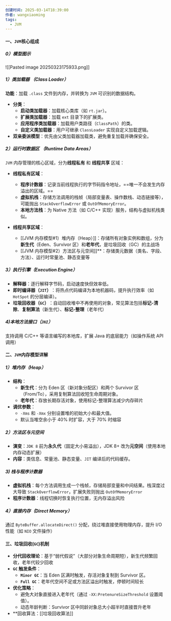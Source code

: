```yaml
---
创建时间: 2025-03-14T18:39:00
作者: wangxiaoming
tags:
  - JVM
---
```


#### 一、`JVM`核心组成
##### 0）模型图示
![[Pasted image 20250323175933.png]]
##### 1）类加载器 （Class Loader）

​**功能**：加载 `.class` 文件到内存，并转换为 `JVM` 可识别的数据结构。
- ​**分类**：
    - ​**启动类加载器**：加载核心类库（如 `rt.jar`）。
    - ​**扩展类加载器**：加载 `ext` 目录下的扩展类。
    - ​**应用程序类加载器**：加载用户类路径（`ClassPath`）的类。
    - ​**自定义类加载器**：用户可继承 `ClassLoader` 实现自定义加载逻辑。
- ​**双亲委派模型**：优先由父类加载器加载类，避免重复加载并确保安全。

##### 2）运行时数据区 （Runtime Data Areas）

`JVM` 内存管理的核心区域，分为 ​**线程私有** 和 ​**线程共享** 区域：

- **线程私有区域**：
    - ​**程序计数器**：记录当前线程执行的字节码指令地址，==唯一不会发生内存溢出的区域。==
    - ​**虚拟机栈**：存储方法调用的栈帧（局部变量表、操作数栈、动态链接等），可能抛出 `StackOverflowError` 或 `OutOfMemoryError`。
    - ​**本地方法栈**：为 Native 方法（如 C/C++ 实现）服务，结构与虚拟机栈类似。

- ​**线程共享区域**：
    - ​[[JVM 内存模型#1）堆内存（Heap）]]：存储所有对象实例和数组，分为 ​**新生代**​（Eden、Survivor 区）和 ​**老年代**，是垃圾回收（GC）的主战场
    - ​[[JVM 内存模型#2）方法区与元空间]]**：存储类元数据（类名、字段、方法）、运行时常量池、静态变量等

##### 3）执行引擎（Execution Engine）

- **解释器**：逐行解释字节码，启动速度快但效率低。
- ​**即时编译器（`JIT`）​**：将热点代码编译为本地机器码，提升执行效率（如 `HotSpot` 的分层编译）。
- ​**垃圾回收器（`GC`）​**：自动回收堆中不再使用的对象，常见算法包括 ​**标记-清除**、**复制算法**​（新生代）、**标记-整理**​（老年代）
##### 4)本地方法接口（`JNI`）
支持调用 C/C++ 等语言编写的本地库，扩展 Java 的底层能力（如操作系统 API 调用）

#### 二、`JVM`内存模型详解

##### 1）堆内存（Heap）
- **结构**：
    - ​**新生代**：分为 Eden 区（新对象分配区）和两个 Survivor 区（From/To），采用复制算法回收短生命周期对象。
    - ​**老年代**：存放长期存活对象，使用标记-整理算法减少内存碎片
- ​**调优参数**：
    - `-Xms` 和 `-Xmx` 分别设置堆的初始大小和最大值。
    - 默认当堆空余小于 40% 时扩容，大于 70% 时缩容
##### 2）方法区与元空间
- **演变**：`JDK 8` 前为 ​**永久代**​（固定大小易溢出），JDK 8+ 改为 ​**元空间**​（使用本地内存动态扩展）
- ​**内容**：类信息、常量池、静态变量、`JIT` 编译后的代码缓存。

##### 3) 栈与程序计数器
- **虚拟机栈**：每个方法调用生成一个栈帧，存储局部变量和中间结果。栈深度过大导致 `StackOverflowError`，扩展失败则抛出 `OutOfMemoryError`
- ​**程序计数器**：线程切换时恢复执行位置，无内存溢出风险

##### 4）直接内存（Direct Memory）
通过 `ByteBuffer.allocateDirect()` 分配，绕过堆直接使用物理内存，提升 I/O 性能（如 `NIO` 文件操作）

#### 三、垃圾回收(`GC`)机制
- ​**分代回收理论**：基于“弱代假说”（大部分对象生命周期短），新生代频繁回收，老年代较少回收
- ​**`GC` 触发条件**：
    - ​**`Minor GC`**：当 Eden 区满时触发，存活对象复制到 Survivor 区。
    - ​**`Full GC`**：老年代空间不足或方法区溢出时触发，停顿时间较长
- ​**优化策略**：
    - 避免大对象直接进入老年代（通过 `-XX:PretenureSizeThreshold` 设置阈值）。
    - 动态年龄判断：Survivor 区中同龄对象总大小超半时直接晋升老年
- ​**回收算法：[[垃圾回收算法]]
